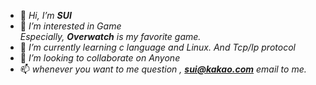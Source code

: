 - 👋 *Hi, I’m **SUI***
- 👀 *I’m interested in Game    
      Especially, **Overwatch** is my favorite game.*
- 🌱 *I’m currently learning c language and Linux. And Tcp/Ip protocol*
- 💞️ *I’m looking to collaborate on Anyone*
- 📫 *whenever you want to me question , **<sui@kakao.com>** email to me.*

<!---
HSUII/HSUII is a ✨ special ✨ repository because its `README.md` (this file) appears on your GitHub profile.
You can click the Preview link to take a look at your changes.
--->
